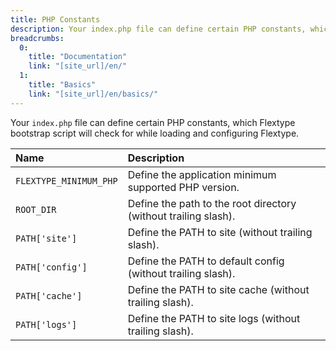 ```yaml
---
title: PHP Constants
description: Your index.php file can define certain PHP constants, which Flextype bootstrap script will check for while loading and configuring Flextype.
breadcrumbs:
  0:
    title: "Documentation"
    link: "[site_url]/en/"
  1:
    title: "Basics"
    link: "[site_url]/en/basics/"
---
```


Your `index.php` file can define certain PHP constants, which Flextype bootstrap script will check for while loading and configuring Flextype.

| Name | Description |
| :------------- | :------------- |
| `FLEXTYPE_MINIMUM_PHP` | Define the application minimum supported PHP version. |
| `ROOT_DIR` | Define the path to the root directory (without trailing slash). |
| `PATH['site']` | Define the PATH to site (without trailing slash). |
| `PATH['config']` | Define the PATH to default config (without trailing slash). |
| `PATH['cache']` | Define the PATH to site cache (without trailing slash). |
| `PATH['logs']` | Define the PATH to site logs (without trailing slash). |
